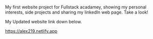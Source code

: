 My first website project for Fullstack acadamey, showing my personal interests, side projects and sharing my linkedIn web page. Take a look!

My Updated website link down below.

https://alex219.netlify.app
